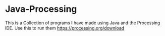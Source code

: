# Java-Processing
This is a Collection of programs I have made using Java and the Processing IDE.
Use this to run them https://processing.org/download
